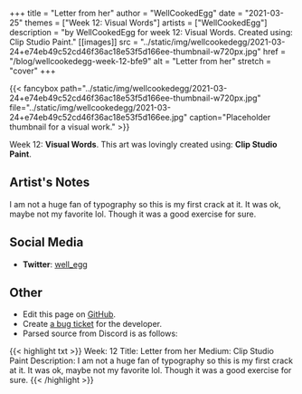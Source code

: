 +++
title =       "Letter from her"
author =      "WellCookedEgg"
date =        "2021-03-25"
themes =      ["Week 12: Visual Words"]
artists =     ["WellCookedEgg"]
description = "by WellCookedEgg for week 12: Visual Words. Created using: Clip Studio Paint."
[[images]]
              src = "../static/img/wellcookedegg/2021-03-24+e74eb49c52cd46f36ac18e53f5d166ee-thumbnail-w720px.jpg"
              href = "/blog/wellcookedegg-week-12-bfe9"
              alt = "Letter from her"
              stretch = "cover"
+++


{{< fancybox path="../static/img/wellcookedegg/2021-03-24+e74eb49c52cd46f36ac18e53f5d166ee-thumbnail-w720px.jpg" file="../static/img/wellcookedegg/2021-03-24+e74eb49c52cd46f36ac18e53f5d166ee.jpg" caption="Placeholder thumbnail for a visual work." >}}


Week 12: **Visual Words**. This art was lovingly created using: **Clip Studio Paint**.

## Artist's Notes

I am not a huge fan of typography so this is my first crack at it. It was ok, maybe not my favorite lol. Though it was a good exercise for sure.

## Social Media

- **Twitter**: <a href='https://twitter.com/well_egg' target='_blank'>well_egg</a>

## Other

- Edit this page on [GitHub](https://github.com/teaminkling/web-refresh/edit/main/content/blog/wellcookedegg-week-12-bfe9.md).
- Create [a bug ticket](https://github.com/teaminkling/web-refresh/issues/new?assignees=&labels=bug&template=problem-report.md&title=) for the developer.
- Parsed source from Discord is as follows:

{{< highlight txt >}}
Week: 12
Title: Letter from her
Medium: Clip Studio Paint
Description: I am not a huge fan of typography so this is my first crack at it. It was ok, maybe not my favorite lol. Though it was a good exercise for sure.
{{< /highlight >}}